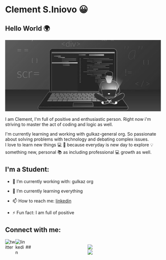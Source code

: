 # Clement S.Iniovo 😀

## Hello World 🌍

<img src="./src/coding.jpeg">
<br />
<!--
**tonyclem/tonyclem** is a ✨ _special_ ✨ repository because its `README.md` (this file) appears on your GitHub profile.
-->

I am Clement, I'm full of positive and enthusiastic person. Right now i'm striving to master the act of coding and logic as well. <br>

I'm currently learning and working with gulkaz-general org. So passionate about solving problems with technology and debating complex issues. <br>
I love to learn new things 💻 🚀 because everyday is new day to explore 💡 something new, personal 📚 as including professional 💻 growth as well.

## I'm a Student:

- 🔭 I’m currently working with: gulkaz org 

- 🌱 I’m currently learning everything

- 📫 How to reach me: [linkedin]

- ⚡ Fun fact: I am full of positive

## Connect with me:

[<img align="left" alt="twitter" width="33px" src="https://i.postimg.cc/Kz27Fnty/twitter.png">][twitter]

[<img align="left" alt="linkedin" width="33px" src="https://i.postimg.cc/44rf3Bmt/linkedin-logo.png">][linkedin]

<br />
##

<img align='right' width="47%"  src='https://github-readme-stats.vercel.app/api?username=tonyclem&show_icons=true&theme=chartreuse-dark'/>

<img align='right' width="47%" src='https://github-readme-stats.vercel.app/api/top-langs/?username=tonyclem&layout=compact'/>

<br />
<br />

[twitter]: https://twitter.com/clement_S_Inv
[linkedin]: https://linkedin.com/in/clementiniovo01
